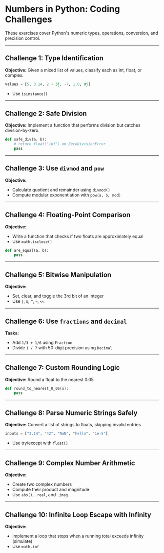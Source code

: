 # Numbers in Python: Coding Challenges

These exercises cover Python's numeric types, operations, conversion, and precision control.

---

## Challenge 1: Type Identification

**Objective:** Given a mixed list of values, classify each as int, float, or complex.

```python
values = [5, 3.14, 2 + 3j, -7, 1.0, 0j]
```

* Use `isinstance()`

---

## Challenge 2: Safe Division

**Objective:** Implement a function that performs division but catches division-by-zero.

```python
def safe_div(a, b):
    # return float('inf') on ZeroDivisionError
    pass
```

---

## Challenge 3: Use `divmod` and `pow`

**Objective:**

* Calculate quotient and remainder using `divmod()`
* Compute modular exponentiation with `pow(a, b, mod)`

---

## Challenge 4: Floating-Point Comparison

**Objective:**

* Write a function that checks if two floats are approximately equal
* Use `math.isclose()`

```python
def are_equal(a, b):
    pass
```

---

## Challenge 5: Bitwise Manipulation

**Objective:**

* Set, clear, and toggle the 3rd bit of an integer
* Use `|`, `&`, `^`, `~`, `<<`

---

## Challenge 6: Use `fractions` and `decimal`

**Tasks:**

* Add `1/3 + 1/6` using `Fraction`
* Divide `1 / 7` with 50-digit precision using `Decimal`

---

## Challenge 7: Custom Rounding Logic

**Objective:** Round a float to the nearest 0.05

```python
def round_to_nearest_0_05(x):
    pass
```

---

## Challenge 8: Parse Numeric Strings Safely

**Objective:** Convert a list of strings to floats, skipping invalid entries

```python
inputs = ["3.14", "42", "NaN", "hello", "1e-5"]
```

* Use try/except with `float()`

---

## Challenge 9: Complex Number Arithmetic

**Objective:**

* Create two complex numbers
* Compute their product and magnitude
* Use `abs()`, `.real`, and `.imag`

---

## Challenge 10: Infinite Loop Escape with Infinity

**Objective:**

* Implement a loop that stops when a running total exceeds infinity (simulate)
* Use `math.inf`

